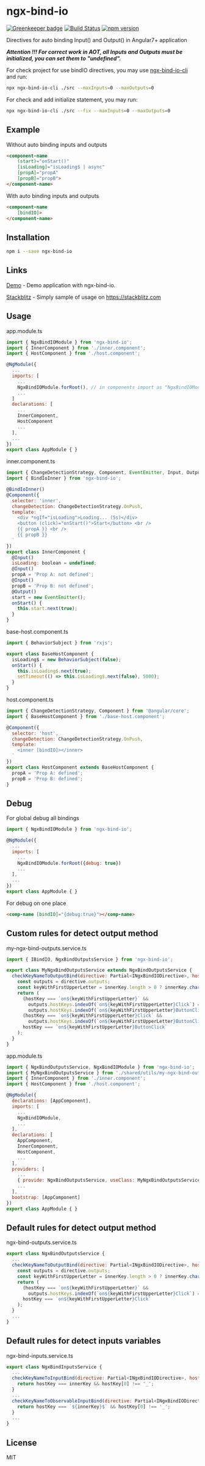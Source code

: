 # ngx-bind-io

[![Greenkeeper badge](https://badges.greenkeeper.io/EndyKaufman/ngx-bind-io.svg)](https://greenkeeper.io/)
[![Build Status](https://travis-ci.org/EndyKaufman/ngx-bind-io.svg?branch=master)](https://travis-ci.org/EndyKaufman/ngx-bind-io)
[![npm version](https://badge.fury.io/js/ngx-bind-io.svg)](https://badge.fury.io/js/ngx-bind-io)


Directives for auto binding Input() and Output() in Angular7+ application

***Attention !!! For correct work in AOT, all Inputs and Outputs ​​must be initialized, you can set them to "undefined".***

For check project for use bindIO directives, you may use [ngx-bind-io-cli](https://www.npmjs.com/package/ngx-bind-io-cli) and run:
```bash
npx ngx-bind-io-cli ./src --maxInputs=0 --maxOutputs=0
```

For check and add initialize statement, you may run:
```bash
npx ngx-bind-io-cli ./src --fix --maxInputs=0 --maxOutputs=0
```

## Example

Without auto binding inputs and outputs
```html
<component-name
    (start)="onStart()"
    [isLoading]="isLoading$ | async"
    [propA]="propA"
    [propB]="propB">
</component-name>
```

With auto binding inputs and outputs
```html
<component-name
    [bindIO]>
</component-name>
```

## Installation

```bash
npm i --save ngx-bind-io
```

## Links

[Demo](https://endykaufman.github.io/ngx-bind-io) - Demo application with ngx-bind-io.

[Stackblitz](https://stackblitz.com/edit/ngx-bind-io) - Simply sample of usage on https://stackblitz.com

## Usage

app.module.ts
```js
import { NgxBindIOModule } from 'ngx-bind-io';
import { InnerComponent } from './inner.component';
import { HostComponent } from './host.component';

@NgModule({
  ...
  imports: [
    ...
    NgxBindIOModule.forRoot(), // in components import as "NgxBindIOModule"
    ...
  ]
  declarations: [ 
    ...
    InnerComponent, 
    HostComponent 
    ...
  ],
  ...
})
export class AppModule { }
```

inner.component.ts
```js
import { ChangeDetectionStrategy, Component, EventEmitter, Input, Output } from '@angular/core';
import { BindIoInner } from 'ngx-bind-io';

@BindIoInner()
@Component({
  selector: 'inner',
  changeDetection: ChangeDetectionStrategy.OnPush,
  template: `
    <div *ngIf="isLoading">Loading... (5s)</div>
    <button (click)="onStart()">Start</button> <br />
    {{ propA }} <br />
    {{ propB }}
  `
})
export class InnerComponent {
  @Input()
  isLoading: boolean = undefined;
  @Input()
  propA = 'Prop A: not defined';
  @Input()
  propB = 'Prop B: not defined';
  @Output()
  start = new EventEmitter();
  onStart() {
    this.start.next(true);
  }
}
```

base-host.component.ts
```js
import { BehaviorSubject } from 'rxjs';

export class BaseHostComponent {
  isLoading$ = new BehaviorSubject(false);
  onStart() {
    this.isLoading$.next(true);
    setTimeout(() => this.isLoading$.next(false), 5000);
  }
}
```

host.component.ts
```js
import { ChangeDetectionStrategy, Component } from '@angular/core';
import { BaseHostComponent } from './base-host.component';

@Component({
  selector: 'host',
  changeDetection: ChangeDetectionStrategy.OnPush,
  template: `
    <inner [bindIO]></inner>
  `
})
export class HostComponent extends BaseHostComponent {
  propA = 'Prop A: defined';
  propB = 'Prop B: defined';
}
```
## Debug

For global debug all bindings

```js
import { NgxBindIOModule } from 'ngx-bind-io';

@NgModule({
  ...
  imports: [
    ...
    NgxBindIOModule.forRoot({debug: true})
    ...
  ],
  ...
})
export class AppModule { }
```

For debug on one place
```html
<comp-name [bindIO]="{debug:true}"></comp-name>
```

## Custom rules for detect output method

my-ngx-bind-outputs.service.ts
```js
import { IBindIO, NgxBindOutputsService } from 'ngx-bind-io';

export class MyNgxBindOutputsService extends NgxBindOutputsService {
  checkKeyNameToOutputBind(directive: Partial<INgxBindIODirective>, hostKey: string, innerKey: string) {
    const outputs = directive.outputs;
    const keyWithFirstUpperLetter = innerKey.length > 0 ? innerKey.charAt(0).toUpperCase() + innerKey.substr(1) : innerKey;
    return (
      (hostKey === `on${keyWithFirstUpperLetter}` &&
        outputs.hostKeys.indexOf(`on${keyWithFirstUpperLetter}Click`) === -1 &&
        outputs.hostKeys.indexOf(`on${keyWithFirstUpperLetter}ButtonClick`) === -1) ||
      (hostKey === `on${keyWithFirstUpperLetter}Click` &&
        outputs.hostKeys.indexOf(`on${keyWithFirstUpperLetter}ButtonClick`) === -1) ||
      hostKey === `on${keyWithFirstUpperLetter}ButtonClick`
    );
  }
}

```

app.module.ts
```js
import { NgxBindOutputsService, NgxBindIOModule } from 'ngx-bind-io';
import { MyNgxBindOutputsService } from './shared/utils/my-ngx-bind-outputs.service';
import { InnerComponent } from './inner.component';
import { HostComponent } from './host.component';

@NgModule({
  declarations: [AppComponent],
  imports: [
    ...
    NgxBindIOModule,
    ...
  ],
  declarations: [ 
    AppComponent,
    InnerComponent, 
    HostComponent,
    ...
  ],
  providers: [
    ...
    { provide: NgxBindOutputsService, useClass: MyNgxBindOutputsService },
    ...
  ],
  bootstrap: [AppComponent]
})
export class AppModule { }
```

## Default rules for detect output method

ngx-bind-outputs.service.ts
```js
export class NgxBindOutputsService {
  ...
  checkKeyNameToOutputBind(directive: Partial<INgxBindIODirective>, hostKey: string, innerKey: string) {
    const outputs = directive.outputs;
    const keyWithFirstUpperLetter = innerKey.length > 0 ? innerKey.charAt(0).toUpperCase() + innerKey.substr(1) : innerKey;
    return (
      (hostKey === `on${keyWithFirstUpperLetter}` &&
        outputs.hostKeys.indexOf(`on${keyWithFirstUpperLetter}Click`) === -1) ||
      hostKey === `on${keyWithFirstUpperLetter}Click`
    );
  }
  ...
}
```

## Default rules for detect inputs variables

ngx-bind-inputs.service.ts
```js
export class NgxBindInputsService {
  ...
  checkKeyNameToInputBind(directive: Partial<INgxBindIODirective>, hostKey: string, innerKey: string) {
    return hostKey === innerKey && hostKey[0] !== '_';
  }  
  ...
  checkKeyNameToObservableInputBind(directive: Partial<INgxBindIODirective>, hostKey: string, innerKey: string) {
    return hostKey === `${innerKey}$` && hostKey[0] !== '_';
  }
  ...
}
```

## License

MIT
